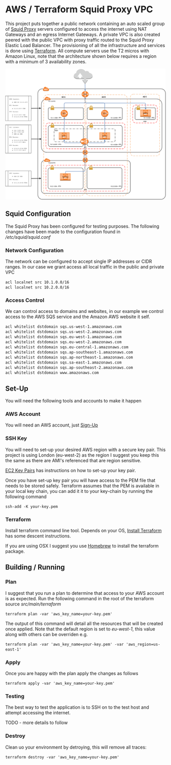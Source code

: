 # AWS / Terraform Squid Proxy VPC

This project puts together a public network containing an auto scaled group of [Squid Proxy](http://squid-proxy.net/) servers configured 
to access the internet using NAT Gateways and an egress Internet Gateways. A private VPC is also created peered with the public VPC with proxy 
traffic routed to the Squid Proxy Elastic Load Balancer.
The provisioning of all the infrastructure and services is done using [Terraform](https://www.terraform.io/).
All compute servers use the T2 micros with Amazon Linux, note that the architecture shown below requires a region with a minimum of 3 availability zones.

![Resilent VPC](aws-terraform-squid-proxy-vpc.png)


## Squid Configuration

The Squid Proxy has been configured for testing purposes.
The following changes have been made to the configuration found in _/etc/squid/squid.conf_

### Network Configuration

The network can be configured to accept single IP addresses or CIDR ranges. In our case we grant access all local traffic in 
the public and private VPC

```commandline
acl localnet src 10.1.0.0/16
acl localnet src 10.2.0.0/16
```

### Access Control

We can control access to domains and websites, in our example we control access to the AWS SQS service and the Amazon AWS website it self.

```commandline
acl whitelist dstdomain sqs.us-west-1.amazonaws.com
acl whitelist dstdomain sqs.us-west-2.amazonaws.com
acl whitelist dstdomain sqs.eu-west-1.amazonaws.com
acl whitelist dstdomain sqs.eu-west-2.amazonaws.com
acl whitelist dstdomain sqs.eu-central-1.amazonaws.com
acl whitelist dstdomain sqs.ap-southeast-1.amazonaws.com
acl whitelist dstdomain sqs.ap-northeast-1.amazonaws.com
acl whitelist dstdomain sqs.sa-east-1.amazonaws.com
acl whitelist dstdomain sqs.ap-southeast-2.amazonaws.com
acl whitelist dstdomain www.amazonaws.com
```

## Set-Up

You will need the following tools and accounts to make it happen

### AWS Account

You will need an AWS account, just [Sign-Up](https://aws.amazon.com/free)

### SSH Key

You will need to set-up your desired AWS region with a secure key pair.
This project is using London (eu-west-2) as the region I suggest you keep this the same as there are AMI's referenced that are region sensitive.

[EC2 Key Pairs](http://docs.aws.amazon.com/AWSEC2/latest/UserGuide/ec2-key-pairs.html) has instructions on how to set-up your key pair.

Once you have set-up key pair you will have access to the PEM file that needs to be stored safely.
Terraform assumes that the PEM is available in your local key chain, you can add it it to your key-chain by running the following command

```commandline
ssh-add -K your-key.pem
```

### Terraform

Install terraform command line tool. Depends on your OS, [Install Terraform](https://www.terraform.io/intro/getting-started/install.html) has some descent instructions.

If you are using OSX I suggest you use [Homebrew](https://brew.sh/) to install the terraform package.

## Building / Running

### Plan

I suggest that you run a plan to determine that access to your AWS account is as expected.
Run the following command in the root of the terraform source _src/main/terraform_


```commandline
terraform plan -var 'aws_key_name=your-key.pem'
```

The output of this command will detail all the resources that will be created once applied.
Note that the default region is set to _eu-west-1_, this value along with others can be overriden e.g.

```commandline
terraform plan -var 'aws_key_name=your-key.pem' -var 'aws_region=us-east-1'
```

### Apply

Once you are happy with the plan apply the changes as follows

```commandline
terraform apply -var 'aws_key_name=your-key.pem'
```

### Testing

The best way to test the application is to SSH on to the test host and attempt accessing the internet.

TODO - more details to follow

### Destroy

Clean uo your environment by detroying, this will remove all traces:

```commandline
terraform destroy -var 'aws_key_name=your-key.pem'
```
